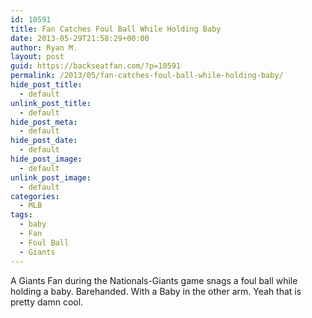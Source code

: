 ```yaml
---
id: 10591
title: Fan Catches Foul Ball While Holding Baby
date: 2013-05-29T21:58:29+00:00
author: Ryan M.
layout: post
guid: https://backseatfan.com/?p=10591
permalink: /2013/05/fan-catches-foul-ball-while-holding-baby/
hide_post_title:
  - default
unlink_post_title:
  - default
hide_post_meta:
  - default
hide_post_date:
  - default
hide_post_image:
  - default
unlink_post_image:
  - default
categories:
  - MLB
tags:
  - baby
  - Fan
  - Foul Ball
  - Giants
---
```


<div class="entry">
  <p>
  </p>

  <p>
    A Giants Fan during the Nationals-Giants game snags a foul ball while holding a baby. Barehanded. With a Baby in the other arm. Yeah that is pretty damn cool.
  </p>
</div>
